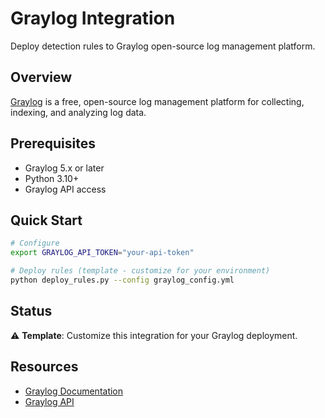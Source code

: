 # Graylog Integration

Deploy detection rules to Graylog open-source log management platform.

## Overview

[Graylog](https://www.graylog.org/) is a free, open-source log management platform for collecting, indexing, and analyzing log data.

## Prerequisites

- Graylog 5.x or later
- Python 3.10+
- Graylog API access

## Quick Start

```bash
# Configure
export GRAYLOG_API_TOKEN="your-api-token"

# Deploy rules (template - customize for your environment)
python deploy_rules.py --config graylog_config.yml
```

## Status

⚠️ **Template**: Customize this integration for your Graylog deployment.

## Resources

- [Graylog Documentation](https://docs.graylog.org/)
- [Graylog API](https://docs.graylog.org/docs/api)
